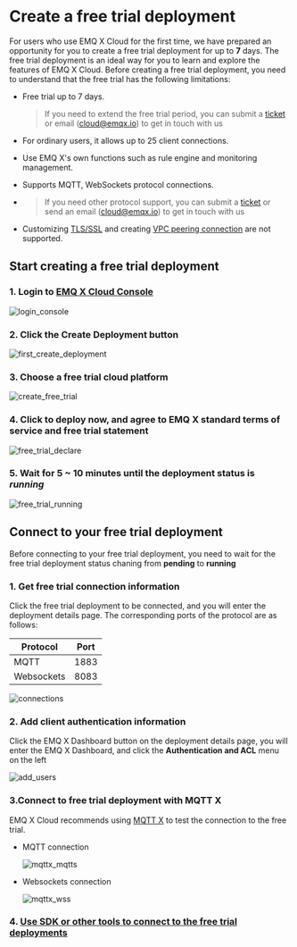 # Create a free trial deployment

For users who use EMQ X Cloud for the first time, we have prepared an opportunity for you to create a free trial deployment for up to **7** days. The free trial deployment is an ideal way for you to learn and explore the features of EMQ X Cloud. Before creating a free trial deployment, you need to understand that the free trial has the following limitations:

* Free trial up to 7 days.

  > If you need to extend the free trial period, you can submit a [ticket](../contact.md) or email (cloud@emqx.io) to get in touch with us

* For ordinary users, it allows up to 25 client connections.

* Use EMQ X's own functions such as rule engine and monitoring management.

* Supports MQTT, WebSockets protocol connections.

* > If you need other protocol support, you can submit a [ticket](../contact.md) or send an email (cloud@emqx.io) to get in touch with us

* Customizing [TLS/SSL](../deployments/tls_ssl.md) and creating [VPC peering connection](../deployments/vpc_peering.md) are not supported.


## Start creating a free trial deployment

### 1. Login to [EMQ X Cloud Console](https://accounts.emqx.io/signin?continue=https://cloud.emqx.io/console/)

![login_console](./_assets/login_console.png)

### 2. Click the Create Deployment button

![first_create_deployment](./_assets/first_create_deployment.png)

### 3. Choose a free trial cloud platform

![create_free_trial](./_assets/create_free_trial.png)

### 4. Click to deploy now, and agree to EMQ X standard terms of service and free trial statement

![free_trial_declare](./_assets/free_trial_declare.png)

### 5. Wait for 5 ~ 10 minutes until the deployment status is *running*

![free_trial_running](./_assets/free_trial_running.png)



## Connect to your free trial deployment

Before connecting to your free trial deployment, you need to wait for the free trial deployment status chaning from **pending** to **running**

### 1. Get free trial connection information

Click the free trial deployment to be connected, and you will enter the deployment details page. The corresponding ports of the protocol are as follows:

| Protocol   | Port |
| ---------- | ---- |
| MQTT       | 1883 |
| Websockets | 8083 |

![connections](./_assets/connections.png)

### 2. Add client authentication information

Click the EMQ X Dashboard button on the deployment details page, you will enter the EMQ X Dashboard, and click the **Authentication and ACL** menu on the left

![add_users](./_assets/add_users.png)

### 3.Connect to free trial deployment with MQTT X 

EMQ X Cloud recommends using [MQTT X](https://mqttx.app/cn/) to test the connection to the free trial.

* MQTT connection

  ![mqttx_mqtts](./_assets/mqttx_mqtts.png)

* Websockets connection

  ![mqttx_wss](./_assets/mqttx_wss.png)

### 4. [Use SDK or other tools to connect to the free trial deployments](../connect_to_deployments/README.md)



